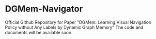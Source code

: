 # DGMem-Navigator
Official Github Repository for Paper "DGMem: Learning Visual Navigation Policy without Any Labels by Dynamic Graph Memory"
The code and documents will be available soon.
